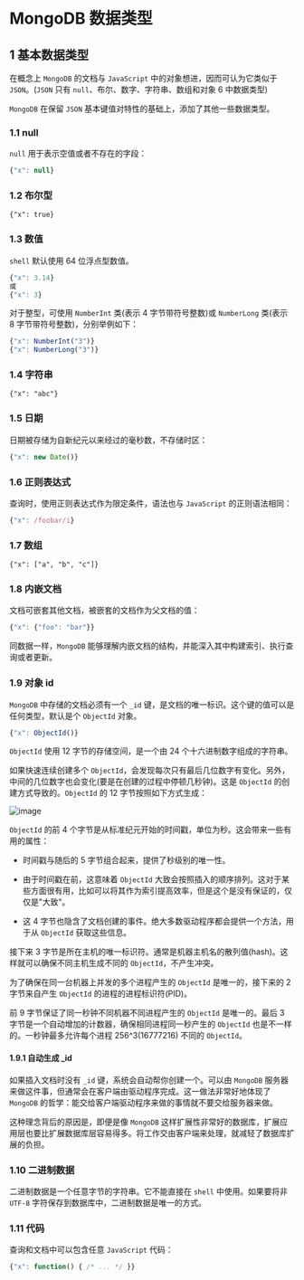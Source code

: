 # MongoDB 数据类型

## 1 基本数据类型

在概念上 `MongoDB` 的文档与 `JavaScript` 中的对象想进，因而可认为它类似于 `JSON`。(`JSON` 只有 `null`、布尔、数字、字符串、数组和对象 6 中数据类型)

`MongoDB` 在保留 `JSON` 基本键值对特性的基础上，添加了其他一些数据类型。

### 1.1 null

`null` 用于表示空值或者不存在的字段：

```js
{"x": null}
```

### 1.2 布尔型

`{"x": true}`

### 1.3 数值

`shell` 默认使用 64 位浮点型数值。

```js
{"x": 3.14} 
或
{"x": 3}
```

对于整型，可使用 `NumberInt` 类(表示 4 字节带符号整数)或 `NumberLong` 类(表示 8 字节带符号整数)，分别举例如下：

```js
{"x": NumberInt("3")}
{"x": NumberLong("3")}
```

### 1.4 字符串

`{"x": "abc"}`

### 1.5 日期

日期被存储为自新纪元以来经过的毫秒数，不存储时区：

```js
{"x": new Date()}
```

### 1.6 正则表达式

查询时，使用正则表达式作为限定条件，语法也与 `JavaScript` 的正则语法相同：

```js
{"x": /foobar/i}
```

### 1.7 数组

`{"x": ["a", "b", "c"]}`

### 1.8 内嵌文档

文档可嵌套其他文档，被嵌套的文档作为父文档的值：

```js
{"x": {"foo": "bar"}}
```

同数据一样，`MongoDB` 能够理解内嵌文档的结构，并能深入其中构建索引、执行查询或者更新。

### 1.9 对象 id

`MongoDB` 中存储的文档必须有一个 `_id` 键，是文档的唯一标识。这个键的值可以是任何类型，默认是个 `ObjectId` 对象。

```js
{"x": ObjectId()}
```

`ObjectId` 使用 12 字节的存储空间，是一个由 24 个十六进制数字组成的字符串。

如果快速连续创建多个 `ObjectId`，会发现每次只有最后几位数字有变化。另外，中间的几位数字也会变化(要是在创建的过程中停顿几秒钟)。这是 `ObjectId` 的创建方式导致的。`ObjectId` 的 12 字节按照如下方式生成：

![image](https://github.com/TomatoZ7/notes-of-tz/blob/master/nosql/MongoDB/images/mongo_data_type_1.jpg)

`ObjectId` 的前 4 个字节是从标准纪元开始的时间戳，单位为秒。这会带来一些有用的属性：

+ 时间戳与随后的 5 字节组合起来，提供了秒级别的唯一性。

+ 由于时间戳在前，这意味着 `ObjectId` 大致会按照插入的顺序排列。这对于某些方面很有用，比如可以将其作为索引提高效率，但是这个是没有保证的，仅仅是"大致"。

+ 这 4 字节也隐含了文档创建的事件。绝大多数驱动程序都会提供一个方法，用于从 `ObjectId` 获取这些信息。

接下来 3 字节是所在主机的唯一标识符。通常是机器主机名的散列值(hash)。这样就可以确保不同主机生成不同的 `ObjectId`，不产生冲突。

为了确保在同一台机器上并发的多个进程产生的 `ObjectId` 是唯一的，接下来的 2 字节来自产生 `ObjectId` 的进程的进程标识符(PID)。

前 9 字节保证了同一秒钟不同机器不同进程产生的 `ObjectId` 是唯一的。最后 3 字节是一个自动增加的计数器，确保相同进程同一秒产生的 `ObjectId` 也是不一样的。一秒钟最多允许每个进程 256^3(16777216) 不同的 `ObjectId`。

#### 1.9.1 自动生成 _id

如果插入文档时没有 `_id` 键，系统会自动帮你创建一个。可以由 `MongoDB` 服务器来做这件事，但通常会在客户端由驱动程序完成。这一做法非常好地体现了 `MongoDB` 的哲学：能交给客户端驱动程序来做的事情就不要交给服务器来做。

这种理念背后的原因是，即便是像 `MongoDB` 这样扩展性非常好的数据库，扩展应用层也要比扩展数据库层容易得多。将工作交由客户端来处理，就减轻了数据库扩展的负担。

### 1.10 二进制数据

二进制数据是一个任意字节的字符串。它不能直接在 `shell` 中使用。如果要将非 `UTF-8` 字符保存到数据库中，二进制数据是唯一的方式。

### 1.11 代码

查询和文档中可以包含任意 `JavaScript` 代码：

```js
{"x": function() { /* ... */ }}
```